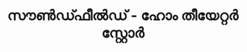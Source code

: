 ---
title: "സൗൺഡ്ഫീൽഡ് - ഹോം തീയേറ്റർ സ്റ്റോർ"
url: /vaalllppilllli-muvaarrrrupulll/s-ddphii-dd-hoon-tiiyeerrrr-srrrroo/
shop: electronics
---